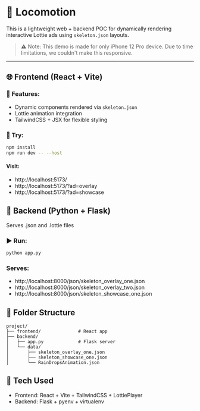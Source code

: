 # 🧪 Locomotion

This is a lightweight web + backend POC for dynamically rendering interactive Lottie ads using `skeleton.json` layouts.

> ⚠️ Note: This demo is made for only iPhone 12 Pro device. Due to time limitations, we couldn't make this responsive.

---

## 🌐 Frontend (React + Vite)

### 🔧 Features:
- Dynamic components rendered via `skeleton.json`
- Lottie animation integration
- TailwindCSS + JSX for flexible styling

### 🧪 Try:
```bash
npm install
npm run dev -- --host
```

#### Visit:

- http://localhost:5173/
- http://localhost:5173/?ad=overlay
- http://localhost:5173/?ad=showcase

## 🔁 Backend (Python + Flask)
Serves .json and .lottie files

### ▶️ Run:
```bash
python app.py
```
### Serves:

- http://localhost:8000/json/skeleton_overlay_one.json
- http://localhost:8000/json/skeleton_overlay_two.json
- http://localhost:8000/json/skeleton_showcase_one.json

## 📁 Folder Structure
```
project/
├── frontend/              # React app
├── backend/
│   ├── app.py             # Flask server
│   └── data/
│       ├── skeleton_overlay_one.json
│       ├── skeleton_showcase_one.json
│       └── RainDropsAnimation.json
```
## 🧠 Tech Used
- Frontend: React + Vite + TailwindCSS + LottiePlayer
- Backend: Flask + pyenv + virtualenv
